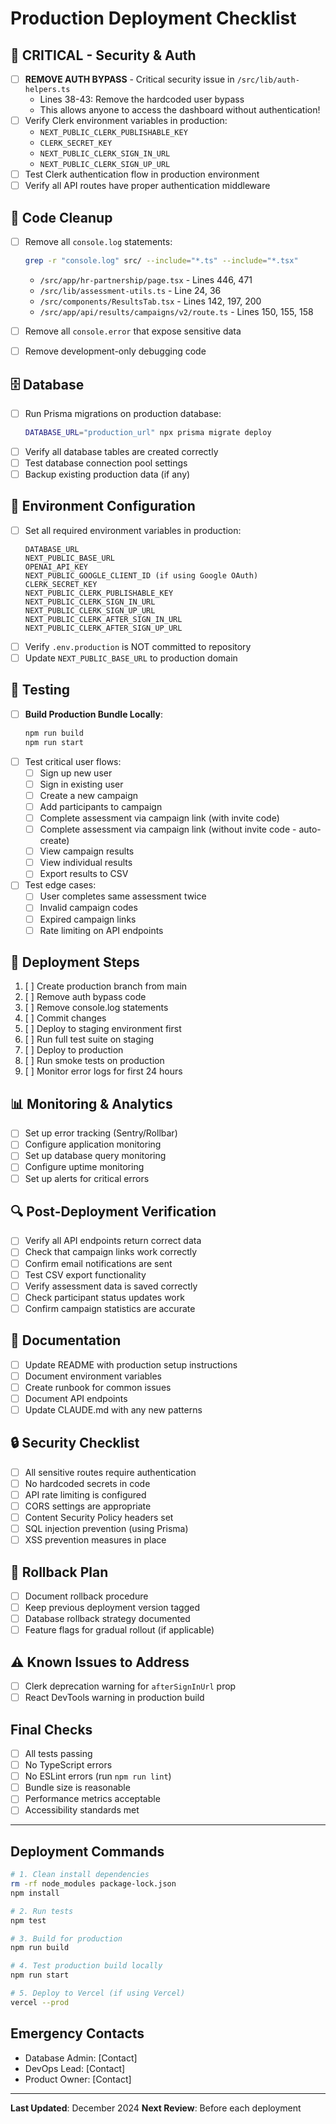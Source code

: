 # Production Deployment Checklist

## 🚨 CRITICAL - Security & Auth
- [ ] **REMOVE AUTH BYPASS** - Critical security issue in `/src/lib/auth-helpers.ts`
  - Lines 38-43: Remove the hardcoded user bypass
  - This allows anyone to access the dashboard without authentication!
- [ ] Verify Clerk environment variables in production:
  - `NEXT_PUBLIC_CLERK_PUBLISHABLE_KEY`
  - `CLERK_SECRET_KEY`
  - `NEXT_PUBLIC_CLERK_SIGN_IN_URL`
  - `NEXT_PUBLIC_CLERK_SIGN_UP_URL`
- [ ] Test Clerk authentication flow in production environment
- [ ] Verify all API routes have proper authentication middleware

## 🧹 Code Cleanup
- [ ] Remove all `console.log` statements:
  ```bash
  grep -r "console.log" src/ --include="*.ts" --include="*.tsx"
  ```
  - `/src/app/hr-partnership/page.tsx` - Lines 446, 471
  - `/src/lib/assessment-utils.ts` - Line 24, 36
  - `/src/components/ResultsTab.tsx` - Lines 142, 197, 200
  - `/src/app/api/results/campaigns/v2/route.ts` - Lines 150, 155, 158
  
- [ ] Remove all `console.error` that expose sensitive data
- [ ] Remove development-only debugging code

## 🗄️ Database
- [ ] Run Prisma migrations on production database:
  ```bash
  DATABASE_URL="production_url" npx prisma migrate deploy
  ```
- [ ] Verify all database tables are created correctly
- [ ] Test database connection pool settings
- [ ] Backup existing production data (if any)

## 🔧 Environment Configuration
- [ ] Set all required environment variables in production:
  ```
  DATABASE_URL
  NEXT_PUBLIC_BASE_URL
  OPENAI_API_KEY
  NEXT_PUBLIC_GOOGLE_CLIENT_ID (if using Google OAuth)
  CLERK_SECRET_KEY
  NEXT_PUBLIC_CLERK_PUBLISHABLE_KEY
  NEXT_PUBLIC_CLERK_SIGN_IN_URL
  NEXT_PUBLIC_CLERK_SIGN_UP_URL
  NEXT_PUBLIC_CLERK_AFTER_SIGN_IN_URL
  NEXT_PUBLIC_CLERK_AFTER_SIGN_UP_URL
  ```
- [ ] Verify `.env.production` is NOT committed to repository
- [ ] Update `NEXT_PUBLIC_BASE_URL` to production domain

## 🧪 Testing
- [ ] **Build Production Bundle Locally**:
  ```bash
  npm run build
  npm run start
  ```
- [ ] Test critical user flows:
  - [ ] Sign up new user
  - [ ] Sign in existing user
  - [ ] Create a new campaign
  - [ ] Add participants to campaign
  - [ ] Complete assessment via campaign link (with invite code)
  - [ ] Complete assessment via campaign link (without invite code - auto-create)
  - [ ] View campaign results
  - [ ] View individual results
  - [ ] Export results to CSV

- [ ] Test edge cases:
  - [ ] User completes same assessment twice
  - [ ] Invalid campaign codes
  - [ ] Expired campaign links
  - [ ] Rate limiting on API endpoints

## 🚀 Deployment Steps
1. [ ] Create production branch from main
2. [ ] Remove auth bypass code
3. [ ] Remove console.log statements
4. [ ] Commit changes
5. [ ] Deploy to staging environment first
6. [ ] Run full test suite on staging
7. [ ] Deploy to production
8. [ ] Run smoke tests on production
9. [ ] Monitor error logs for first 24 hours

## 📊 Monitoring & Analytics
- [ ] Set up error tracking (Sentry/Rollbar)
- [ ] Configure application monitoring
- [ ] Set up database query monitoring
- [ ] Configure uptime monitoring
- [ ] Set up alerts for critical errors

## 🔍 Post-Deployment Verification
- [ ] Verify all API endpoints return correct data
- [ ] Check that campaign links work correctly
- [ ] Confirm email notifications are sent
- [ ] Test CSV export functionality
- [ ] Verify assessment data is saved correctly
- [ ] Check participant status updates work
- [ ] Confirm campaign statistics are accurate

## 📝 Documentation
- [ ] Update README with production setup instructions
- [ ] Document environment variables
- [ ] Create runbook for common issues
- [ ] Document API endpoints
- [ ] Update CLAUDE.md with any new patterns

## 🔒 Security Checklist
- [ ] All sensitive routes require authentication
- [ ] No hardcoded secrets in code
- [ ] API rate limiting is configured
- [ ] CORS settings are appropriate
- [ ] Content Security Policy headers set
- [ ] SQL injection prevention (using Prisma)
- [ ] XSS prevention measures in place

## 🚦 Rollback Plan
- [ ] Document rollback procedure
- [ ] Keep previous deployment version tagged
- [ ] Database rollback strategy documented
- [ ] Feature flags for gradual rollout (if applicable)

## ⚠️ Known Issues to Address
- [ ] Clerk deprecation warning for `afterSignInUrl` prop
- [ ] React DevTools warning in production build

## Final Checks
- [ ] All tests passing
- [ ] No TypeScript errors
- [ ] No ESLint errors (run `npm run lint`)
- [ ] Bundle size is reasonable
- [ ] Performance metrics acceptable
- [ ] Accessibility standards met

---

## Deployment Commands

```bash
# 1. Clean install dependencies
rm -rf node_modules package-lock.json
npm install

# 2. Run tests
npm test

# 3. Build for production
npm run build

# 4. Test production build locally
npm run start

# 5. Deploy to Vercel (if using Vercel)
vercel --prod
```

## Emergency Contacts
- Database Admin: [Contact]
- DevOps Lead: [Contact]
- Product Owner: [Contact]

---

**Last Updated**: December 2024
**Next Review**: Before each deployment